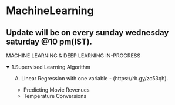 # MachineLearning
## Update will be on every sunday wednesday saturday @10 pm(IST).
MACHINE LEARNING &amp; DEEP LEARNING IN-PROGRESS

 <details open>
          <summary>1.Supervised Learning Algorithm</summary>
<ul>
 A. Linear Regression with one variable - (https://rb.gy/zc53qh). 

 -  Predicting Movie Revenues
 -  Temperature Conversions
     
</ul>
   
           
</details>
 
